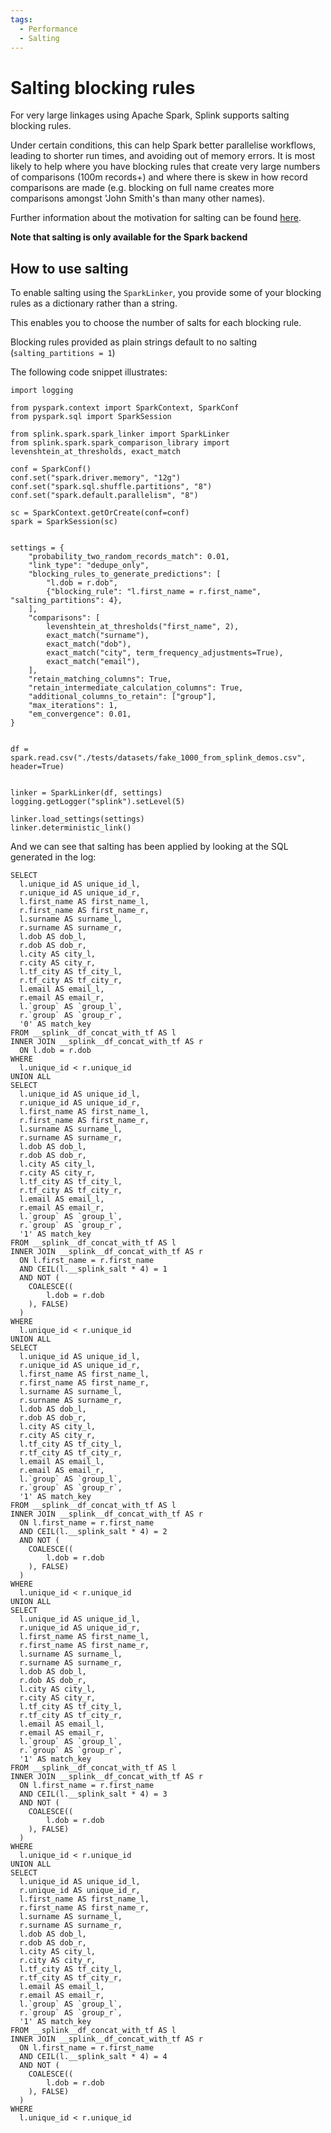 ```yaml
---
tags:
  - Performance
  - Salting
---
```


# Salting blocking rules

For very large linkages using Apache Spark, Splink supports salting blocking rules.

Under certain conditions, this can help Spark better parallelise workflows, leading to shorter run times, and avoiding out of memory errors. It is most likely to help where you have blocking rules that create very large numbers of comparisons (100m records+) and where there is skew in how record comparisons are made (e.g. blocking on full name creates more comparisons amongst 'John Smith's than many other names).

Further information about the motivation for salting can be found [here](https://github.com/moj-analytical-services/splink/issues/527).

**Note that salting is only available for the Spark backend**

## How to use salting

To enable salting using the `SparkLinker`, you provide some of your blocking rules as a dictionary rather than a string.

This enables you to choose the number of salts for each blocking rule.

Blocking rules provided as plain strings default to no salting (`salting_partitions = 1`)

The following code snippet illustrates:

```
import logging

from pyspark.context import SparkContext, SparkConf
from pyspark.sql import SparkSession

from splink.spark.spark_linker import SparkLinker
from splink.spark.spark_comparison_library import levenshtein_at_thresholds, exact_match

conf = SparkConf()
conf.set("spark.driver.memory", "12g")
conf.set("spark.sql.shuffle.partitions", "8")
conf.set("spark.default.parallelism", "8")

sc = SparkContext.getOrCreate(conf=conf)
spark = SparkSession(sc)


settings = {
    "probability_two_random_records_match": 0.01,
    "link_type": "dedupe_only",
    "blocking_rules_to_generate_predictions": [
        "l.dob = r.dob",
        {"blocking_rule": "l.first_name = r.first_name", "salting_partitions": 4},
    ],
    "comparisons": [
        levenshtein_at_thresholds("first_name", 2),
        exact_match("surname"),
        exact_match("dob"),
        exact_match("city", term_frequency_adjustments=True),
        exact_match("email"),
    ],
    "retain_matching_columns": True,
    "retain_intermediate_calculation_columns": True,
    "additional_columns_to_retain": ["group"],
    "max_iterations": 1,
    "em_convergence": 0.01,
}


df = spark.read.csv("./tests/datasets/fake_1000_from_splink_demos.csv", header=True)


linker = SparkLinker(df, settings)
logging.getLogger("splink").setLevel(5)

linker.load_settings(settings)
linker.deterministic_link()

```

And we can see that salting has been applied by looking at the SQL generated in the log:

```
SELECT
  l.unique_id AS unique_id_l,
  r.unique_id AS unique_id_r,
  l.first_name AS first_name_l,
  r.first_name AS first_name_r,
  l.surname AS surname_l,
  r.surname AS surname_r,
  l.dob AS dob_l,
  r.dob AS dob_r,
  l.city AS city_l,
  r.city AS city_r,
  l.tf_city AS tf_city_l,
  r.tf_city AS tf_city_r,
  l.email AS email_l,
  r.email AS email_r,
  l.`group` AS `group_l`,
  r.`group` AS `group_r`,
  '0' AS match_key
FROM __splink__df_concat_with_tf AS l
INNER JOIN __splink__df_concat_with_tf AS r
  ON l.dob = r.dob
WHERE
  l.unique_id < r.unique_id
UNION ALL
SELECT
  l.unique_id AS unique_id_l,
  r.unique_id AS unique_id_r,
  l.first_name AS first_name_l,
  r.first_name AS first_name_r,
  l.surname AS surname_l,
  r.surname AS surname_r,
  l.dob AS dob_l,
  r.dob AS dob_r,
  l.city AS city_l,
  r.city AS city_r,
  l.tf_city AS tf_city_l,
  r.tf_city AS tf_city_r,
  l.email AS email_l,
  r.email AS email_r,
  l.`group` AS `group_l`,
  r.`group` AS `group_r`,
  '1' AS match_key
FROM __splink__df_concat_with_tf AS l
INNER JOIN __splink__df_concat_with_tf AS r
  ON l.first_name = r.first_name
  AND CEIL(l.__splink_salt * 4) = 1
  AND NOT (
    COALESCE((
        l.dob = r.dob
    ), FALSE)
  )
WHERE
  l.unique_id < r.unique_id
UNION ALL
SELECT
  l.unique_id AS unique_id_l,
  r.unique_id AS unique_id_r,
  l.first_name AS first_name_l,
  r.first_name AS first_name_r,
  l.surname AS surname_l,
  r.surname AS surname_r,
  l.dob AS dob_l,
  r.dob AS dob_r,
  l.city AS city_l,
  r.city AS city_r,
  l.tf_city AS tf_city_l,
  r.tf_city AS tf_city_r,
  l.email AS email_l,
  r.email AS email_r,
  l.`group` AS `group_l`,
  r.`group` AS `group_r`,
  '1' AS match_key
FROM __splink__df_concat_with_tf AS l
INNER JOIN __splink__df_concat_with_tf AS r
  ON l.first_name = r.first_name
  AND CEIL(l.__splink_salt * 4) = 2
  AND NOT (
    COALESCE((
        l.dob = r.dob
    ), FALSE)
  )
WHERE
  l.unique_id < r.unique_id
UNION ALL
SELECT
  l.unique_id AS unique_id_l,
  r.unique_id AS unique_id_r,
  l.first_name AS first_name_l,
  r.first_name AS first_name_r,
  l.surname AS surname_l,
  r.surname AS surname_r,
  l.dob AS dob_l,
  r.dob AS dob_r,
  l.city AS city_l,
  r.city AS city_r,
  l.tf_city AS tf_city_l,
  r.tf_city AS tf_city_r,
  l.email AS email_l,
  r.email AS email_r,
  l.`group` AS `group_l`,
  r.`group` AS `group_r`,
  '1' AS match_key
FROM __splink__df_concat_with_tf AS l
INNER JOIN __splink__df_concat_with_tf AS r
  ON l.first_name = r.first_name
  AND CEIL(l.__splink_salt * 4) = 3
  AND NOT (
    COALESCE((
        l.dob = r.dob
    ), FALSE)
  )
WHERE
  l.unique_id < r.unique_id
UNION ALL
SELECT
  l.unique_id AS unique_id_l,
  r.unique_id AS unique_id_r,
  l.first_name AS first_name_l,
  r.first_name AS first_name_r,
  l.surname AS surname_l,
  r.surname AS surname_r,
  l.dob AS dob_l,
  r.dob AS dob_r,
  l.city AS city_l,
  r.city AS city_r,
  l.tf_city AS tf_city_l,
  r.tf_city AS tf_city_r,
  l.email AS email_l,
  r.email AS email_r,
  l.`group` AS `group_l`,
  r.`group` AS `group_r`,
  '1' AS match_key
FROM __splink__df_concat_with_tf AS l
INNER JOIN __splink__df_concat_with_tf AS r
  ON l.first_name = r.first_name
  AND CEIL(l.__splink_salt * 4) = 4
  AND NOT (
    COALESCE((
        l.dob = r.dob
    ), FALSE)
  )
WHERE
  l.unique_id < r.unique_id
```

